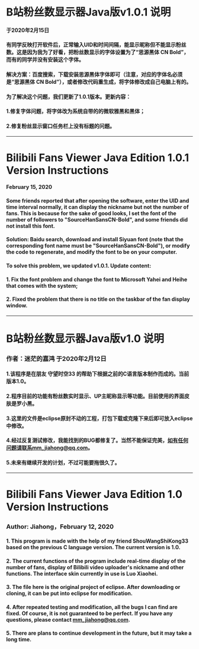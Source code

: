 # B站粉丝数显示器Java版v1.0.1 说明
#### 于2020年2月15日
#### 有同学反映打开软件后，正常输入UID和时间间隔，能显示昵称但不能显示粉丝数。这是因为我为了好看，把粉丝数显示的字体设置为了“思源黑体 CN Bold”，而有的同学并没有安装这个字体。
#### 解决方案：百度搜索，下载安装思源黑体字体即可（注意，对应的字体名必须是“思源黑体 CN Bold”），或者修改代码重生成，将字体修改成自己电脑上有的。
#### 为了解决这个问题，我们更新了1.0.1版本。更新内容：
#### 1.修复字体问题，将字体改为系统自带的的微软雅黑和黑体；
#### 2.修复粉丝显示窗口任务栏上没有标题的问题。
***
# Bilibili Fans Viewer Java Edition 1.0.1 Version Instructions
#### February 15, 2020
#### Some friends reported that after opening the software, enter the UID and time interval normally, it can display the nickname but not the number of fans. This is because for the sake of good looks, I set the font of the number of followers to "SourceHanSansCN-Bold", and some friends did not install this font.
#### Solution: Baidu search, download and install Siyuan font (note that the corresponding font name must be "SourceHanSansCN-Bold"), or modify the code to regenerate, and modify the font to be on your computer.
#### To solve this problem, we updated v1.0.1. Update content:
#### 1. Fix the font problem and change the font to Microsoft Yahei and Heihe that comes with the system;
#### 2. Fixed the problem that there is no title on the taskbar of the fan display window.
***
# B站粉丝数显示器Java版v1.0 说明
### 作者：迷茫的嘉鸿 于2020年2月12日
#### 1.该程序是在朋友 守望时空33 的帮助下根据之前的C语言版本制作而成的。当前版本1.0。
#### 2.程序目前的功能有粉丝数实时显示、UP主昵称显示等功能。目前使用的界面皮肤是罗小黑。
#### 3.这里的文件是eclipse原封不动的工程，打包下载或克隆下来后即可放入eclipse中修改。
#### 4.经过反复测试修改，我能找到的BUG都修复了。当然不能保证完美，如有任何问题请联系mm_jiahong@qq.com。
#### 5.未来有继续开发的计划，不过可能要拖很久了。
***
# Bilibili Fans Viewer Java Edition 1.0 Version Instructions
### Author: Jiahong，February 12, 2020
#### 1. This program is made with the help of my friend ShouWangShiKong33 based on the previous C language version. The current version is 1.0.
#### 2. The current functions of the program include real-time display of the number of fans, display of Bilibili video uploader's nickname  and other functions. The interface skin currently in use is Luo Xiaohei.
#### 3. The file here is the original project of eclipse. After downloading or cloning, it can be put into eclipse for modification.
#### 4. After repeated testing and modification, all the bugs I can find are fixed. Of course, it is not guaranteed to be perfect. If you have any questions, please contact mm_jiahong@qq.com.
#### 5. There are plans to continue development in the future, but it may take a long time.

